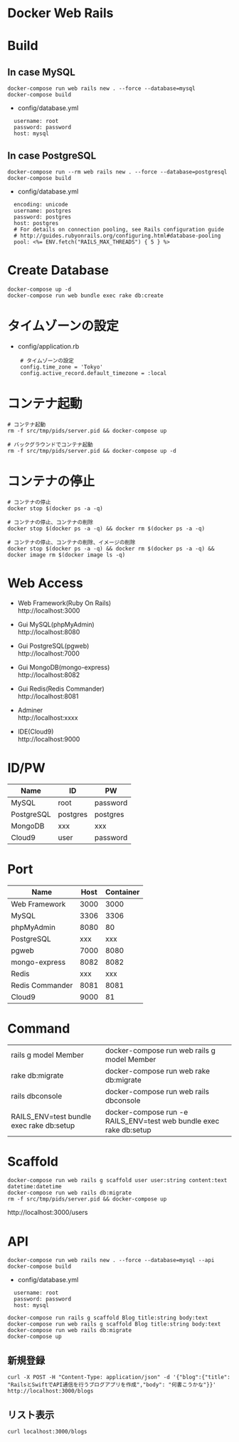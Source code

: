 # Docker Web Rails
# Build
## In case MySQL
```
docker-compose run web rails new . --force --database=mysql
docker-compose build
```

- config/database.yml
```
  username: root
  password: password
  host: mysql
```

## In case PostgreSQL
```
docker-compose run --rm web rails new . --force --database=postgresql
docker-compose build
```

- config/database.yml
```
  encoding: unicode
  username: postgres
  password: postgres
  host: postgres
  # For details on connection pooling, see Rails configuration guide
  # http://guides.rubyonrails.org/configuring.html#database-pooling
  pool: <%= ENV.fetch("RAILS_MAX_THREADS") { 5 } %>
```

# Create Database
```
docker-compose up -d
docker-compose run web bundle exec rake db:create
```

# タイムゾーンの設定
- config/application.rb
```
    # タイムゾーンの設定
    config.time_zone = 'Tokyo'
    config.active_record.default_timezone = :local
```

# コンテナ起動
```
# コンテナ起動
rm -f src/tmp/pids/server.pid && docker-compose up

# バックグラウンドでコンテナ起動
rm -f src/tmp/pids/server.pid && docker-compose up -d
```

# コンテナの停止
```
# コンテナの停止
docker stop $(docker ps -a -q)

# コンテナの停止、コンテナの削除
docker stop $(docker ps -a -q) && docker rm $(docker ps -a -q)

# コンテナの停止、コンテナの削除、イメージの削除
docker stop $(docker ps -a -q) && docker rm $(docker ps -a -q) && docker image rm $(docker image ls -q)
```

# Web Access
- Web Framework(Ruby On Rails)  
http://localhost:3000

- Gui MySQL(phpMyAdmin)  
http://localhost:8080

- Gui PostgreSQL(pgweb)  
http://localhost:7000

- Gui MongoDB(mongo-express)  
http://localhost:8082

- Gui Redis(Redis Commander)  
http://localhost:8081

- Adminer  
http://localhost:xxxx

- IDE(Cloud9)  
http://localhost:9000

# ID/PW

|  Name  |  ID  |  PW  |
| ---- | ---- | ---- |
|  MySQL  |  root  |  password  |
|  PostgreSQL  |  postgres  |  postgres  |
|  MongoDB  |  xxx  |  xxx  |
|  Cloud9  |  user  |  password  |

# Port

|  Name  |  Host  |  Container  |
| ---- | ---- | ---- |
|  Web Framework  |  3000  |  3000  |
|  MySQL  |  3306  |  3306  |
|  phpMyAdmin  |  8080  |  80  |
|  PostgreSQL  |  xxx  |  xxx  |
|  pgweb  |  7000  |  8080  |
|  mongo-express  |  8082  |  8082 | 
|  Redis  |  xxx  |  xxx  |
|  Redis Commander  |  8081  |  8081  |
|  Cloud9  |  9000  |  81  |

# Command

|    |    |
| ---- | ---- |
|  rails g model Member  |  docker-compose run web rails g model Member  |
|  rake db:migrate  |  docker-compose run web rake db:migrate  |
|  rails dbconsole  |  docker-compose run web rails dbconsole  |
|  RAILS_ENV=test bundle exec rake db:setup  |  docker-compose run -e RAILS_ENV=test web bundle exec rake db:setup  |

# Scaffold

```
docker-compose run web rails g scaffold user user:string content:text datetime:datetime
docker-compose run web rails db:migrate
rm -f src/tmp/pids/server.pid && docker-compose up
```

http://localhost:3000/users

# API


```
docker-compose run web rails new . --force --database=mysql --api
docker-compose build
```

- config/database.yml
```
  username: root
  password: password
  host: mysql
```

```
docker-compose run rails g scaffold Blog title:string body:text
docker-compose run web rails g scaffold Blog title:string body:text
docker-compose run web rails db:migrate
docker-compose up
```

## 新規登録
```
curl -X POST -H "Content-Type: application/json" -d '{"blog":{"title": "RailsとSwiftでAPI通信を行うブログアプリを作成","body": "何書こうかな"}}' http://localhost:3000/blogs
```

## リスト表示
```
curl localhost:3000/blogs
```
